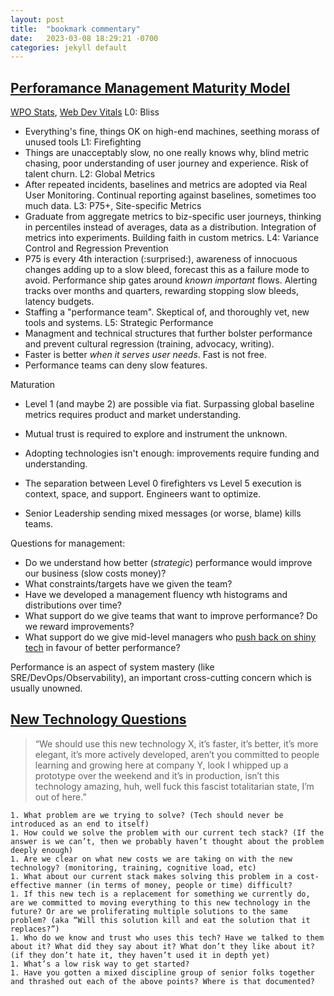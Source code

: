 ```yaml
---
layout: post
title:  "bookmark commentary"
date:   2023-03-08 18:29:21 -0700
categories: jekyll default
---
```


## [Perforamance Management Maturity Model](https://infrequently.org/2022/05/performance-management-maturity/#fnref-performance-management-maturity-4)
[WPO Stats](https://wpostats.com/), [Web Dev Vitals](https://web.dev/vitals/)
L0: Bliss
- Everything's fine, things OK on high-end machines, seething morass of unused tools
L1: Firefighting
- Things are unacceptably slow, no one really knows why, blind metric chasing, poor understanding of user journey and experience. Risk of talent churn.
L2: Global Metrics
- After repeated incidents, baselines and metrics are adopted via Real User Monitoring. Continual reporting against baselines, sometimes too much data.
L3: P75+, Site-specific Metrics
- Graduate from aggregate metrics to biz-specific user journeys, thinking in percentiles instead of averages, data as a distribution. Integration of metrics into experiments. Building faith in custom metrics.
L4: Variance Control and Regression Prevention
- P75 is every 4th interaction (:surprised:), awareness of innocuous changes adding up to a slow bleed, forecast this as a failure mode to avoid. Performance ship gates around *known important* flows. Alerting tracks over months and quarters, rewarding stopping slow bleeds, latency budgets.
- Staffing a "performance team". Skeptical of, and thoroughly vet, new tools and systems.
L5: Strategic Performance
- Managment and technical structures that further bolster performance and prevent cultural regression (training, advocacy, writing).
- Faster is better *when it serves user needs*. Fast is not free.
- Performance teams can deny slow features.

Maturation
- Level 1 (and maybe 2) are possible via fiat. Surpassing global baseline metrics requires product and market understanding.
- Mutual trust is required to explore and instrument the unknown.
- Adopting technologies isn't enough: improvements require funding and understanding.

- The separation between Level 0 firefighters vs Level 5 execution is context, space, and support. Engineers want to optimize.
- Senior Leadership sending mixed messages (or worse, blame) kills teams.

Questions for management:
- Do we understand how better (*strategic*) performance would improve our business (slow costs money)?
- What constraints/targets have we given the team?
- Have we developed a management fluency wth histograms and distributions over time?
- What support do we give teams that want to improve performance? Do we reward improvements?
- What support do we give mid-level managers who [push back on shiny tech](https://kellanem.com/notes/new-tech) in favour of better performance?

Performance is an aspect of system mastery (like SRE/DevOps/Observability), an important cross-cutting concern which is usually unowned.


## [New Technology Questions](https://kellanem.com/notes/new-tech)
> “We should use this new technology X, it’s faster, it’s better, it’s more elegant, it’s more actively developed, aren’t you committed to people learning and growing here at company Y, look I whipped up a prototype over the weekend and it’s in production, isn’t this technology amazing, huh, well fuck this fascist totalitarian state, I’m out of here.”

    1. What problem are we trying to solve? (Tech should never be introduced as an end to itself)
    1. How could we solve the problem with our current tech stack? (If the answer is we can’t, then we probably haven’t thought about the problem deeply enough)
    1. Are we clear on what new costs we are taking on with the new technology? (monitoring, training, cognitive load, etc)
    1. What about our current stack makes solving this problem in a cost-effective manner (in terms of money, people or time) difficult?
    1. If this new tech is a replacement for something we currently do, are we committed to moving everything to this new technology in the future? Or are we proliferating multiple solutions to the same problem? (aka “Will this solution kill and eat the solution that it replaces?”)
    1. Who do we know and trust who uses this tech? Have we talked to them about it? What did they say about it? What don’t they like about it? (if they don’t hate it, they haven’t used it in depth yet)
    1. What’s a low risk way to get started?
    1. Have you gotten a mixed discipline group of senior folks together and thrashed out each of the above points? Where is that documented?







